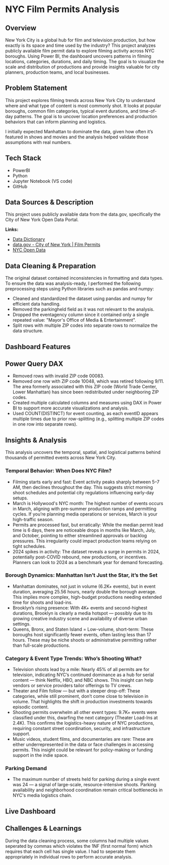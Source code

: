 # NYC Film Permits Analysis

## Overview

New York City is a global hub for film and television production, but how exactly is its space and time used by the industry? This project analyzes publicly available film permit data to explore filming activity across NYC boroughs. Using Power BI, the dashboard uncovers patterns in filming locations, categories, durations, and daily timing. The goal is to visualize the scale and distribution of productions and provide insights valuable for city planners, production teams, and local businesses.

## Problem Statement

This project explores filming trends across New York City to understand where and what type of content is most commonly shot. It looks at popular boroughs, common film categories, typical event durations, and time-of-day patterns. The goal is to uncover location preferences and production behaviors that can inform planning and logistics.

I initially expected Manhattan to dominate the data, given how often it’s featured in shows and movies and the analysis helped validate those assumptions with real numbers. 

## Tech Stack

- PowerBI
- Python
- Jupyter Notebook (VS code)
- GitHub 

## Data Sources & Description

This project uses publicly available data from the data.gov, specifically the City of New York Open Data Portal. 

**Links:**
- [Data Dictionary]()
- [data.gov - City of New York | Film Permits](https://catalog.data.gov/dataset/film-permits)
- [NYC Open Data](https://data.cityofnewyork.us/City-Government/Film-Permits/tg4x-b46p/about_data)


## Data Cleaning & Preparation

The original dataset contained inconsistencies in formatting and data types. To ensure the data was analysis-ready, I performed the following preprocessing steps using Python libraries such as pandas and numpy:

- Cleaned and standardized the dataset using pandas and numpy for efficient data handling.
- Removed the parkingheld field as it was not relevant to the analysis.
- Dropped the eventagency column since it contained only a single repeated value: "Mayor's Office of Media & Entertainment".
- Split rows with multiple ZIP codes into separate rows to normalize the data structure.

## Dashboard Features


## Power Query DAX

- Removed rows with invalid ZIP code 00083.
- Removed one row with ZIP code 10048, which was retired following 9/11. The area formerly associated with this ZIP code (World Trade Center, Lower Manhattan) has since been redistributed under neighboring ZIP codes.
- Created multiple calculated columns and measures using DAX in Power BI to support more accurate visualizations and analysis.
- Used COUNT(DISTINCT) for event counting, as each eventID appears multiple times due to prior row-splitting (e.g., splitting multiple ZIP codes in one row into separate rows).
  
## Insights & Analysis

This analysis uncovers the temporal, spatial, and logistical patterns behind thousands of permitted events across New York City. 

### Temporal Behavior: When Does NYC Film?

- Filming starts early and fast: Event activity peaks sharply between 5–7 AM, then declines throughout the day. This suggests strict morning shoot schedules and potential city regulations influencing early-day setups.
- March is Hollywood's NYC month: The highest number of events occurs in March, aligning with pre-summer production ramps and permitting cycles. If you’re planning media operations or services, March is your high-traffic season.
- Permits are processed fast, but erratically: While the median permit lead time is 6 days, there are noticeable drops in months like March, July, and October, pointing to either streamlined approvals or backlog pressures. This irregularity could impact production teams relying on tight schedules.
- 2024 spikes in activity: The dataset reveals a surge in permits in 2024, potentially post-COVID rebound, new productions, or incentives. Planners can look to 2024 as a benchmark year for demand forecasting.
  
### Borough Dynamics: Manhattan Isn’t Just the Star, it’s the Set

- Manhattan dominates, not just in volume (6.2K+ events), but in event duration, averaging 25.56 hours, nearly double the borough average. This implies more complex, high-budget productions needing extended time for shoots and load-ins.
- Brooklyn’s rising presence: With 4K+ events and second-highest durations, Brooklyn is clearly a media hotspot — possibly due to its growing creative industry scene and availability of diverse urban settings.
- Queens, Bronx, and Staten Island = Low-volume, short-term: These boroughs host significantly fewer events, often lasting less than 17 hours. These may be niche shoots or administrative permitting rather than full-scale productions.

### Category & Event Type Trends: Who’s Shooting What?

- Television shoots lead by a mile: Nearly 45% of all permits are for television, indicating NYC’s continued dominance as a hub for serial content — think Netflix, HBO, and NBC shows. This insight can help vendors or service providers tailor offerings to TV crews.
- Theater and Film follow — but with a steeper drop-off: These categories, while still prominent, don’t come close to television in volume. That highlights the shift in production investments towards episodic content.
- Shooting permits overwhelm all other event types: 9.7K+ events were classified under this, dwarfing the next category (Theater Load-Ins at  2.4K). This confirms the logistics-heavy nature of NYC productions, requiring constant street coordination, security, and infrastructure support.
- Music videos, student films, and documentaries are rare: These are either underrepresented in the data or face challenges in accessing permits. This insight could be relevant for policy-making or funding support in the indie space.
  
### Parking Demand 

- The maximum number of streets held for parking during a single event was 24 — a signal of large-scale, resource-intensive shoots. Parking availability and neighborhood coordination remain critical bottlenecks in NYC's media logistics chain.


## Live Dashboard


## Challenges & Learnings

During the data cleaning process, some columns had multiple values seperated by commas which violates the 1NF (first normal form) which requires that each cell has single value. I had to seperate them appropriately in individual rows to perform accurate analysis. 

